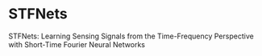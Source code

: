 # STFNets
 STFNets: Learning Sensing Signals from the Time-Frequency Perspective with Short-Time Fourier Neural Networks
